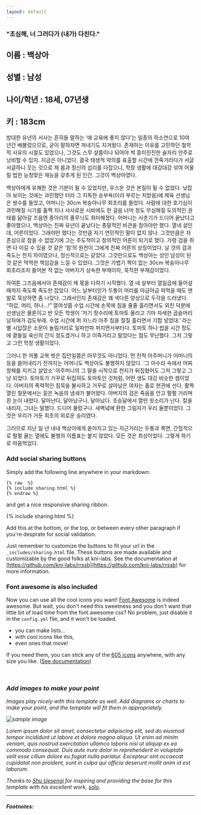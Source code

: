 ```yaml
---
layout: default
---
```


### "조심해, 너 그러다가 (내가) 다친다."

## 이름 : 백상아
## 성별 : 남성
## 나이/학년 : 18세, 07년생
## 키 : 183cm


방대한 유년의 서사는 흔히들 말하는 ‘애 교육에 좋지 않다’는 일종의 하소연으로 10여 년간 배불렀으므로, 굳이 말하자면 꺼내기도 지겨웠다. 존재하는 이유를 고민하던 철학적 사유의 시절도 있었으나, 그것도 스무 살쯤이나 되어야 썩 흥미진진한 술자리 안주로 낭비할 수 있지. 지금은 아니었다. 결국 태생적 악의를 표출할 시간에 깐죽거리다가 서글서글하니 웃는 것으로 제 몸과 정신의 섭리를 다잡으니, 학창 생활에 대강대강 섞여 어울릴 법한 능청맞은 재능을 갖추게 된 인간. 그것이 백상아였다. 

백상아에게 유쾌한 것은 기분이 될 수 있었지만, 우스운 것은 본질이 될 수 없었다. 낮잡아 보이는 것에는 과민했던 터라 그 지독한 승부욕(이라 부르는 치받음)에 체육 선생님은 쌍수를 들었고, 어머니는 30cm 복숭아나무 회초리를 들었다. 사람에 대한 호기심이 과민해질 시기를 훌쩍 지나 사사로운 시비에도 한 걸음 너머 정도 무심해질 도의적인 권태를 닮아갈 즈음엔 종아리의 줄무늬도 희미해졌다. 어머니는 사춘기가 드디어 끝났다고 좋아했으나, 백상아는 진짜 유년이 끝났다는 종말적인 비관을 참아야만 했다. 열네 살인데, 어른이었다. 그래야만 했다는 것만큼 자기 연민적인 말이 없지 않나. 그것만큼은 자존심으로 참을 수 없었기에 그는 주도적이고 창의적인 어른이 되기로 했다. 가령 검을 쥐면 다 이길 수 있을 것 같은 ‘힘’의 원천이 그에게 진짜 어른의 상징이었다. 날 것의 검과 죽도는 천지 차이였으나, 정신적으로는 같았다. 그것만으로도 백상아는 성인 남성이 된 것 같은 먹먹한 책임감을 느낄 수 있었다. 그것은 가볍기 짝이 없는 30cm 복숭아나무 회초리조차 들어본 적 없는 아버지가 상속한 부채이자, 묵직한 부채감이었다. 

하여튼 그즈음에서야 존재감이 제 몫을 다하기 시작했다. 열 네 살부터 열일곱에 들어설 때까지 죽도록 죽도만 잡았다. 어느 날부터인가 두통이 머리를 야금야금 파먹을 때도 맨발로 묵상하면 좀 나았다. 그래서인지 존재감은 꽤 색다른 양상으로 두각을 드러냈다. “하압, 머리, 하나…!” 열여섯쯤 수업 시간에 손목에 침을 줄줄 흘리면서도 외친 덕분에 선생님은 물론이고 반 모든 학생이 ‘저기 정수리에 토마토 올리고 기마 자세한 곱슬머리 남자애가 검도부래. 수업 시간에 퍼 자느라 아주 침을 질질 흘리면서 기합 넣었대.’ 라는 별 시답잖은 소문이 놀림거리로 일파만파 퍼지면서부터다. 토마토 하나 씹을 시간 정도에 곁들일 육신의 간식 정도겠거니 하고 이죽거리고 말았다는 점도 무난했다. 그저 그렇고 그런 학창 생활이었다. 

그러니 한 꺼풀 교복 벗은 집안일쯤은 아무것도 아니었다. 먼 친척 아주머니가 어머니의 등을 쓸어내리기 전까지는 어머니도 백상아도 불행하지 않았다. ‘그 아수라 속에서 어찌 정체를 지키고 살았소’ 아주머니의 그 말을 시작으로 천지가 뒤집혔어도 그저 그렇고 그냥 되었다. 토마토가 거꾸로 뒤집혀도 토마토인 것처럼, 어떤 생도 대강 비슷한 셈이었다. 아버지의 폭력적인 침묵을 불사하고 거꾸로 살아남은 여자는 홀로 현관에 선다. 활짝 열린 철문에서는 짙은 녹음의 냄새가 불어왔다. 아버지의 검은 죽음을 안고 펄펄 거리며 흰 눈이 내렸다. 달아난다, 달아났구나, 달아났다. 초승달에서 열띤 쇳소리가 난다. 칼을 내리자, 그녀는 말했다. 드디어 물렀구나. 새벽녘에 환한 그림자가 우리 둘뿐이었다. 그것은 우리가 거둔 최초의 외로운 승리였다. 

그러므로 지난 일 년 내내 백상아에게 쏟아지고 있는 지근거리는 두통과 폭면, 간헐적으로 펄펄 끓는 열에도 불행의 이름표는 붙지 않았다. 모든 것은 최상이었다. 그렇게 하기로 마음먹었다. 


### Add social sharing buttons

Simply add the following line anywhere in your markdown:

<pre><code>{% raw  %}
{% include sharing.html %}
{% endraw %}
</code></pre>

and get a nice responsive sharing ribbon.

{% include sharing.html %}

Add this at the bottom, or the top, or between every other paragraph if you're desprate for social validation.

Just remember to customize the buttons to fit your url in the `_includes/sharing.html` file. These buttons are made available and customizable by the good folks at kni-labs. See the documentation at [https://github.com/kni-labs/rrssb](https://github.com/kni-labs/rrssb) for more information.

### Font awesome is also included

<i class="fa fa-quote-left fa-3x fa-pull-left fa-border"></i> Now you can use all the cool icons you want! [Font Awesome](http://fontawesome.io) is indeed awesome. But wait, you don't need this sweetness and you don't want that little bit of load time from the font awesome css? No problem, just disable it in the `config.yml` file, and it won't be loaded.

<ul class="fa-ul">
  <li><i class="fa-li fa fa-check-square"></i>you can make lists...</li>
  <li><i class="fa-li fa fa-check-square-o"></i>with cool icons like this,</li>
  <li><i class="fa-li fa fa-spinner fa-spin"></i>even ones that move!</li>
</ul>

If you need them, you can stick any of the [605 icons](http://fontawesome.io/icons/) anywhere, with any size you like. ([See documentation](http://fontawesome.io/examples/))

<i class="fa fa-building"></i>&nbsp;&nbsp;<i class="fa fa-bus fa-lg"></i>&nbsp;&nbsp;<i class="fa fa-cube fa-2x"></i>&nbsp;&nbsp;<i class="fa fa-paper-plane fa-3x"></i>&nbsp;&nbsp;<i class="fa fa-camera-retro fa-4x">

### Add images to make your point

Images play nicely with this template as well. Add diagrams or charts to make your point, and the template will fit them in appropriately.

<img src="images/hello.svg" alt="sample image">

Lorem ipsum dolor sit amet, consectetur adipiscing elit, sed do eiusmod tempor incididunt ut labore et dolore magna aliqua. Ut enim ad minim veniam, quis nostrud exercitation ullamco laboris nisi ut aliquip ex ea commodo consequat. Duis aute irure dolor in reprehenderit in voluptate velit esse cillum dolore eu fugiat nulla pariatur. Excepteur sint occaecat cupidatat non proident, sunt in culpa qui officia deserunt mollit anim id est laborum.

Thanks to [Shu Uesengi](https://github.com/chibicode) for inspiring and providing the base for this template with his excellent work, [solo](https://github.com/chibicode).

<hr>

##### Footnotes:

[^1]: This is a footnote. Click to return.

[^2]: Here is another.
